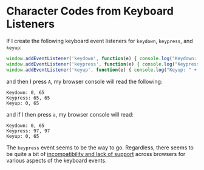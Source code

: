 # Character Codes from Keyboard Listeners

If I create the following keyboard event listeners for `keydown`,
`keypress`, and `keyup`:

```javascript
window.addEventListener('keydown', function(e) { console.log("Keydown: " + e.charCode + ", " + e.keyCode); });
window.addEventListener('keypress', function(e) { console.log("Keypress: " + e.charCode + ", " + e.keyCode); });
window.addEventListener('keyup', function(e) { console.log("Keyup: " + e.charCode + ", " + e.keyCode); });
```

and then I press `A`, my browser console will read the following:

```
Keydown: 0, 65
Keypress: 65, 65
Keyup: 0, 65
```

and if I then press `a`, my browser console will read:

```
Keydown: 0, 65
Keypress: 97, 97
Keyup: 0, 65
```

The `keypress` event seems to be the way to go. Regardless, there seems to
be quite a bit of [incompatibility and lack of
support](https://developer.mozilla.org/en-US/docs/Web/API/KeyboardEvent#Browser_compatibility)
across browsers for various aspects of the keyboard events.
